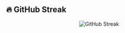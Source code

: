 ## 🔥 GitHub Streak

<p align="center">
  <img src="https://streak-stats.demolab.com?user=fadhilakbarcariearsa&theme=default&hide_border=true" alt="GitHub Streak"/>
</p>
